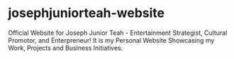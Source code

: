 # josephjuniorteah-website
Official Website for Joseph Junior Teah - Entertainment Strategist, Cultural Promotor, and Enterpreneur! It is my Personal Website Showcasing my Work, Projects and Business  Initiatives.

